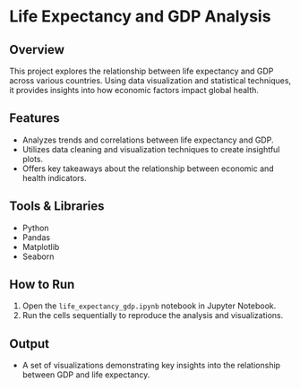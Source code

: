 # Life Expectancy and GDP Analysis

## Overview
This project explores the relationship between life expectancy and GDP across various countries. Using data visualization and statistical techniques, it provides insights into how economic factors impact global health.

## Features
- Analyzes trends and correlations between life expectancy and GDP.
- Utilizes data cleaning and visualization techniques to create insightful plots.
- Offers key takeaways about the relationship between economic and health indicators.

## Tools & Libraries
- Python
- Pandas
- Matplotlib
- Seaborn

## How to Run
1. Open the `life_expectancy_gdp.ipynb` notebook in Jupyter Notebook.
2. Run the cells sequentially to reproduce the analysis and visualizations.

## Output
- A set of visualizations demonstrating key insights into the relationship between GDP and life expectancy.
